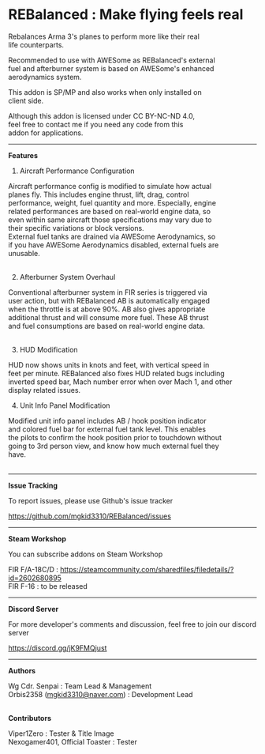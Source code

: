 # REBalanced : Make flying feels real  

Rebalances Arma 3's planes to perform more like their real  
life counterparts.  

Recommended to use with AWESome as REBalanced's external  
fuel and afterburner system is based on AWESome's enhanced  
aerodynamics system.  

This addon is SP/MP and also works when only installed on  
client side.  

Although this addon is licensed under CC BY-NC-ND 4.0,  
feel free to contact me if you need any code from this  
addon for applications.  

----------------

**Features**  

1. Aircraft Performance Configuration  

Aircraft performance config is modified to simulate how actual  
planes fly. This includes engine thrust, lift, drag, control  
performance, weight, fuel quantity and more. Especially, engine  
related performances are based on real-world engine data, so  
even within same aircraft those specifications may vary due to  
their specific variations or block versions.  
External fuel tanks are drained via AWESome Aerodynamics, so  
if you have AWESome Aerodynamics disabled, external fuels are  
unusable.  
&nbsp;

2. Afterburner System Overhaul  

Conventional afterburner system in FIR series is triggered via  
user action, but with REBalanced AB is automatically engaged  
when the throttle is at above 90%. AB also gives appropriate  
additional thrust and will consume more fuel. These AB thrust  
and fuel consumptions are based on real-world engine data.  
&nbsp;

3. HUD Modification  

HUD now shows units in knots and feet, with vertical speed in  
feet per minute. REBalanced also fixes HUD related bugs including  
inverted speed bar, Mach number error when over Mach 1, and other  
display related issues.
&nbsp;

4. Unit Info Panel Modification  

Modified unit info panel includes AB / hook position indicator  
and colored fuel bar for external fuel tank level. This enables  
the pilots to confirm the hook position prior to touchdown without  
going to 3rd person view, and know how much external fuel they  
have.  
&nbsp;

----------------

**Issue Tracking**  

To report issues, please use Github's issue tracker  

https://github.com/mgkid3310/REBalanced/issues  

----------------

**Steam Workshop**  

You can subscribe addons on Steam Workshop  

FIR F/A-18C/D : https://steamcommunity.com/sharedfiles/filedetails/?id=2602680895  
FIR F-16 : to be released

----------------

**Discord Server**  

For more developer's comments and discussion, feel free to join our discord server  

https://discord.gg/jK9FMQjust

----------------

**Authors**  

Wg Cdr. Senpai : Team Lead & Management  
Orbis2358 (mgkid3310@naver.com) : Development Lead  
&nbsp;

**Contributors**  

﻿Viper1Zero : Tester & Title Image  
Nexogamer401, Official Toaster : Tester  
